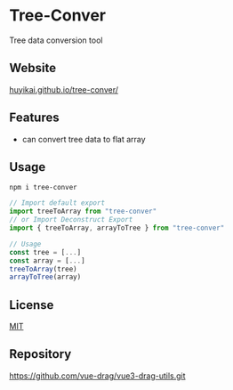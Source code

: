 # Tree-Conver

Tree data conversion tool

## Website

[huyikai.github.io/tree-conver/](https://huyikai.github.io/tree-conver/)

## Features

- can convert tree data to flat array

## Usage

```shell
npm i tree-conver
```

```javascript
// Import default export
import treeToArray from "tree-conver"
// or Import Deconstruct Export
import { treeToArray, arrayToTree } from "tree-conver"

// Usage
const tree = [...]
const array = [...]
treeToArray(tree)
arrayToTree(array)
```



## License

[MIT](./license)

## Repository
https://github.com/vue-drag/vue3-drag-utils.git
